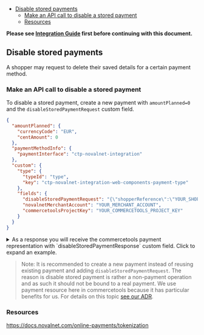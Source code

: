 <!-- START doctoc generated TOC please keep comment here to allow auto update -->
<!-- DON'T EDIT THIS SECTION, INSTEAD RE-RUN doctoc TO UPDATE -->

- [Disable stored payments](#disable-stored-payments)
  - [Make an API call to disable a stored payment](#make-an-api-call-to-disable-a-stored-payment)
  - [Resources](#resources)

<!-- END doctoc generated TOC please keep comment here to allow auto update -->

**Please see [Integration Guide](WebComponentsIntegrationGuide.md) first before continuing with this document.**

## Disable stored payments

A shopper may request to delete their saved details for a certain payment method.

### Make an API call to disable a stored payment

To disable a stored payment, create a new payment with `amountPlanned=0` and the `disableStoredPaymentRequest` custom field.

```json
{
  "amountPlanned": {
    "currencyCode": "EUR",
    "centAmount": 0
  },
  "paymentMethodInfo": {
    "paymentInterface": "ctp-novalnet-integration"
  },
  "custom": {
    "type": {
      "typeId": "type",
      "key": "ctp-novalnet-integration-web-components-payment-type"
    },
    "fields": {
      "disableStoredPaymentRequest": "{\"shopperReference\":\"YOUR_SHOPPER_REFERENCE\",\"recurringDetailReference\":\"YOUR_RECURRING_DETAIL_REFERENCE\"}",
      "novalnetMerchantAccount": "YOUR_MERCHANT_ACCOUNT",
      "commercetoolsProjectKey": "YOUR_COMMERCETOOLS_PROJECT_KEY"
    }
  }
}
```

<details>
  <summary>As a response you will receive the commercetools payment representation with `disableStoredPaymentResponse` custom field. Click to expand an example.</summary>

```json
{
  "id": "b846c275-6c47-4da2-a092-936566db4a4f",
  "version": 3,
  "amountPlanned": {
    "type": "centPrecision",
    "currencyCode": "EUR",
    "centAmount": 0,
    "fractionDigits": 2
  },
  "paymentMethodInfo": {
    "paymentInterface": "ctp-novalnet-integration"
  },
  "custom": {
    "type": {
      "typeId": "type",
      "id": "3540c278-dfe9-45a2-94cd-651025019bb2"
    },
    "fields": {
      "disableStoredPaymentRequest": "{\"shopperReference\":\"YOUR_SHOPPER_REFERENCE\",\"recurringDetailReference\":\"YOUR_RECURRING_DETAIL_REFERENCE\"}",
      "novalnetMerchantAccount": "YOUR_MERCHANT_ACCOUNT",
      "commercetoolsProjectKey": "YOUR_COMMERCETOOLS_PROJECT_KEY",
      "disableStoredPaymentResponse": "{\"response\":\"[detail-successfully-disabled]\"}"
    }
  }
}
```

</details>

> Note: It is recommended to create a new payment instead of reusing existing payment and adding `disableStoredPaymentRequest`. The reason is disable stored payment is rather a non-payment operation and as such it should not be bound to a real payment. We use payment resource here in commercetools because it has particular benefits for us. For details on this topic [see our ADR](../../docs/adr/0009-non-payment-operations-using-payment.md).

### Resources

https://docs.novalnet.com/online-payments/tokenization
